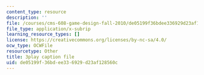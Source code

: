 ```yaml
---
content_type: resource
description: ''
file: /courses/cms-608-game-design-fall-2010/de05199f36bdee336929d23af128560c_68567.srt
file_type: application/x-subrip
learning_resource_types: []
license: https://creativecommons.org/licenses/by-nc-sa/4.0/
ocw_type: OCWFile
resourcetype: Other
title: 3play caption file
uid: de05199f-36bd-ee33-6929-d23af128560c
---
```

